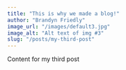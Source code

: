 ```yaml
---
title: "This is why we made a blog!"
author: "Brandyn Friedly"
image_url: "/images/default3.jpg"
image_alt: "Alt text of img #3"
slug: "/posts/my-third-post"
---
```


Content for my third post